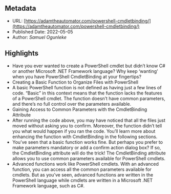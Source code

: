 ## Metadata

* URL: [https://adamtheautomator.com/powershell-cmdletbinding/](https://adamtheautomator.com/powershell-cmdletbinding/)
* Published Date: 2022-05-05
* Author: *Samuel Ogunleke*

## Highlights

* Have you ever wanted to create a PowerShell cmdlet but didn’t know C# or another Microsoft .NET Framework language? Why keep ‘wanting’ when you have PowerShell CmdletBinding at your fingertips?
* Creating a Basic Function to Organize Files with PowerShell
* A basic PowerShell function is not defined as having just a few lines of code. “Basic” in this context means that the function lacks the features of a PowerShell cmdlet. The function doesn’t have common parameters, and there’s no full control over the parameters available.
* Gaining Access to Common Parameters with the CmdletBinding Attribute
* After running the code above, you may have noticed that all the files just moved without asking you to confirm. Moreover, the function didn’t tell you what would happen if you ran the code. You’ll learn more about enhancing the function with CmdletBinding in the following sections.
* You’ve seen that a basic function works fine. But perhaps you prefer to make parameters mandatory or add a confirm action dialog box? If so, the CmdletBinding attribute will do the trick! The CmdletBinding attribute allows you to use common parameters available for PowerShell cmdlets.
* Advanced functions work like PowerShell cmdlets. With an advanced function, you can access all the common parameters available for cmdlets. But as you’ve seen, advanced functions are written in the PowerShell language while cmdlets are written in a Microsoft .NET Framework language, such as C#.
